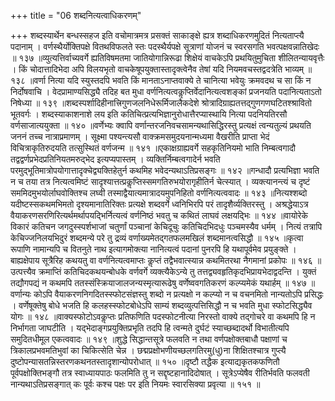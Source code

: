 +++
title = "06 शब्दनित्यत्वाधिकरणम्"

+++
शब्दस्यार्थेन बन्धस्सहज इति वचोमात्रमत्र प्रसक्तं साकाङ्क्षे ह्यत्र शब्दाधिकरणमुदितं नित्यताप्त्यै पदानाम् । वर्णस्थैर्योक्तिपक्षे वितथविफलते स्तः पदस्थैर्यपक्षे सूत्राणां योजनं च स्वरसगति भवत्पक्षवन्नातिखेदः ॥ १३७ ॥व्युत्यत्तिर्वाच्यवर्गे ह्यतिविषमतमा जातियोगान्निरूढा शिक्षेयं वाचकेऽपि प्रथयितुमुचिता शीलितन्यायवृत्तैः । किं चोदात्तादिभेदा अपि विलयभृतो वाचकेषूपयुक्तास्तादृक्त्वेनैव तेषां यदि नियमवचस्तद्वदत्रेति भाव्यम् ॥ १३८ ॥वर्णा नित्या यदि स्युस्तदपि भवति किं मानताऽनाप्तवाक्ये ते चानित्या भवेयुः क्रमवदथ च सा किं न निर्दोषवाचि । वेदप्रामाण्यसिद्ध्यै तदिह बत मुधा वर्णनित्यत्वकॢप्तिर्वेदानित्यत्वशङ्कां प्रजनयति पदानित्यताऽतो निषेध्या ॥ १३९ ॥शब्दस्पर्शादिहीनात्त्रिगुणजलनिधेरूर्मिजालैकदेशे श्रोत्रादिग्राह्यतत्तद्गुणगणघटितश्श्रावितो भूतवर्गः । शब्दस्याकाशनाशे लय इति कतिचित्प्रत्यभिज्ञानुरोधात्तैरप्यास्थायि नित्या पदनियतिरसौ वर्णसाजात्ययुक्ता ॥ १४० ॥वर्णेभ्यः क्वापि वर्णान्तरजनिवचसामन्यथासिद्धिरस्तु प्रत्यक्षं त्वन्यतुल्यं प्रथयति जननं तच्च नात्राप्रमाणम् । सूक्ष्मा पश्यन्त्यसौ वाक्क्रमसमुदयनान्मध्यमा वैखरीति प्राप्ता भेदं विचित्राकृतिरुदयति तत्सुस्थितं वर्णजन्म ॥ १४१ ॥एकाक्षग्राह्यवर्गे सहकृतिनियमो भाति निम्बत्वगादौ तद्वद्वर्णप्रभेदप्रतिनियतमरुद्भेद इत्यप्यपास्तम् । व्यक्तिर्निम्बत्वगादेर्न भवति परमुद्भूतिमात्रोपयोगात्तादृक्चेद्व्यक्तिहेतुर्न कथमिह भवेदन्यथाऽतिप्रसङ्गः ॥ १४२ ॥गन्धादौ प्रत्यभिज्ञा भवति न च तया तत्र नित्यत्वमिष्टं सादृश्यात्तत्प्रकॢप्तिस्समगतिरुभयोरागृहीतिर्न चेत्स्यात् । व्यक्त्यानन्त्यं च दृष्टं सममिदमुभयोर्लाघवोक्तिश्च लघ्वी तस्माद्वैयात्यमात्रादयमुपनिहितो वर्णनित्यत्ववादः ॥ १४३ ॥नित्यश्शब्दो यदीष्टस्सकथमभिमतो दृश्यमानातिरिक्तः प्रत्यक्षे शब्दवर्गे ध्वनिभिरपि परं तादृशैर्व्यक्तिरस्तु । अश्रद्धेयाऽत्र वैयाकरणसरणिरित्यर्थमर्थापयद्भिर्नित्यत्वं वर्णनिष्ठं भवतु च कथितं लाघवं लक्षयद्भिः ॥ १४४ ॥वायोरेके विकारं कतिचन जगदुस्स्पर्शभाजां चतुर्णां पञ्चानां केचिदूचुः कतिचिदभिदधुः पञ्चमस्यैव धर्मम् । नित्यं तत्रापि केचिज्जनिलयभिदुरं शब्दमन्ये परे तु द्रव्यं वर्णाख्यमेतद्गतफलमखिलं शब्दमानत्वसिद्धौ ॥ १४५ ॥कृत्वा रूपाणि नामान्यपि च वितनुते नाथ इत्यागमोक्त्या नानित्यत्वं पदानां पुनरपि हि यथापूर्वमेव प्रयुङ्क्ते । बाह्यक्षेपाय सूत्रैरिह कथयतु वा वर्णनित्यत्वमाप्तः कॢप्तं तद्वैभवात्स्यान्न कथमितरथा नैगमानां प्रकोपः ॥ १४६ ॥उत्पत्त्यैव क्रमाप्तिं कतिचिदकथयन्बोधके वर्णवर्गे व्यक्त्यैकेऽन्ये तु तत्तद्व्यवहृतिकृदभिप्रायभेदाद्वदन्ति । युक्तं तद्यौगपद्यं न कथमपि ततस्संस्क्रियाजालजन्यस्मृत्यारूढेषु वर्णेष्ववगतिकरणं कल्प्यमेकं यथार्हम् ॥ १४७ ॥वर्णान्यः कोऽपि वैयाकरणनिगदितस्स्फोटसंज्ञस्तु शब्दो न प्रत्यक्षो न कल्प्यो न च वचनमितो नान्यतोऽपि प्रसिद्धः । वर्णेषूक्तेषु बोधे भजति हि कलहस्स्फोटबोधेऽपि साम्यं शब्दव्युत्पत्तिसिद्धौ न च भवति मुधा स्फोटसिद्ध्यैव योगः ॥ १४८ ॥वाक्यस्फोटोऽवकॢप्तः प्रतिफणिति पदस्फोटनीत्या निरस्तो वाक्ये तद्गोचरे वा कथमपि हि न निर्भागता जाघटीति । यद्भेदाङ्गप्रयुक्तिप्रभृति तदपि हि त्वन्मते दुर्घटं स्याच्छब्दादर्थो विभातीत्यपि समुदितधीमूल एकत्ववादः ॥ १४९ ॥शुद्धे सिद्धान्तसूत्रे फलवति न तथा वर्णपक्षोक्तबाधौ पक्षाणां च त्रिकालप्रभवमतिभुवां का चिकित्सेति चेन्न । छद्मप्रक्षोभणीयच्छलगतिरमु(धु)ना शिक्षितश्चात्र गुप्त्यै दुष्टोपन्यासतन्निस्तरणकथनतस्तादृशान्योपरोधात् ॥ १५० ॥दृष्टौ तद्धैक इत्याद्यकृतकफणितौ पूर्वपक्षोक्तिभङ्गौ तत्र स्वाध्यायपाठः फलमिति तु न सद्दृष्टहानादिदोषात् । सूत्रेऽप्येषैव रीतिर्भवति फलवती नान्यथाऽतिप्रसङ्गात् कः पूर्वः कश्च पक्षः पर इति नियमः स्वारसिक्या प्रवृत्या ॥ १५१ ॥